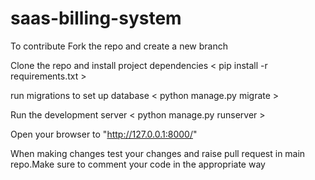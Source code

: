 # saas-billing-system
To contribute Fork the repo and create a new branch

Clone the repo and install project dependencies < pip install -r requirements.txt >

run migrations to set up database < python manage.py migrate >

Run the development server < python manage.py runserver >

Open your browser to "http://127.0.0.1:8000/"

When making changes test your changes and raise pull request in main repo.Make sure to comment your code in the appropriate way

 

